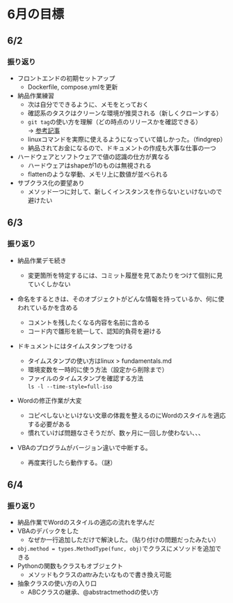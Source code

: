 # 6月の目標



## 6/2

### 振り返り
- フロントエンドの初期セットアップ
  - Dockerfile, compose.ymlを更新
- 納品作業練習
  - 次は自分でできるように、メモをとっておく
  - 確認系のタスクはクリーンな環境が推奨される（新しくクローンする）
  - `git tag`の使い方を理解（どの時点のリリースかを確認できる）  
    → [参考記事](https://qiita.com/growsic/items/ed67e03fda5ab7ef9d08)
  - linuxコマンドを実際に使えるようになっていて嬉しかった。（findgrep）
  - 納品されてお金になるので、ドキュメントの作成も大事な仕事の一つ
- ハードウェアとソフトウェアで値の認識の仕方が異なる
  - ハードウェアはshapeが1のものは無視される
  - flattenのような挙動、メモリ上に数値が並べられる
- サブクラス化の要望あり
  - メソッド一つに対して、新しくインスタンスを作らないといけないので避けたい

## 6/3

### 振り返り
- 納品作業デモ続き
  - 変更箇所を特定するには、コミット履歴を見てあたりをつけて個別に見ていくしかない

- 命名をするときは、そのオブジェクトがどんな情報を持っているか、何に使われているかを含める
  - コメントを残したくなる内容を名前に含める
  - コード内で雛形を統一して、認知的負荷を避ける

- ドキュメントにはタイムスタンプをつける
  - タイムスタンプの使い方はlinux > fundamentals.md
  - 環境変数を一時的に使う方法（設定から削除まで）
  - ファイルのタイムスタンプを確認する方法  
    `ls -l --time-style=full-iso`

- Wordの修正作業が大変
  - コピペしないといけない文章の体裁を整えるのにWordのスタイルを適応する必要がある
  - 慣れていけば問題なさそうだが、数ヶ月に一回しか使わない、、、
- VBAのプログラムがバージョン違いで中断する。
  - 再度実行したら動作する。（謎）

## 6/4

### 振り返り
- 納品作業でWordのスタイルの適応の流れを学んだ
- VBAのデバックをした
  - なぜか一行追加しただけで解決した。（貼り付けの問題だったみたい）
- `obj.method = types.MethodType(func, obj)`でクラスにメソッドを追加できる
- Pythonの関数もクラスもオブジェクト
  - メソッドもクラスのattrみたいなもので書き換え可能
- 抽象クラスの使い方の入り口
  - ABCクラスの継承、@abstractmethodの使い方
